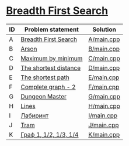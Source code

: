 # [Breadth First Search](https://www.e-olymp.com/ru/contests/9208)




| ID | Problem statement                                                                | Solution                 |
|----|----------------------------------------------------------------------------------|--------------------------|
| A  | [Breadth First Search](https://www.e-olymp.com/en/contests/9208/problems/80028)  | [A/main.cpp](A/main.cpp) |
| B  | [Arson](https://www.e-olymp.com/en/contests/9208/problems/80029)                 | [B/main.cpp](B/main.cpp) |
| C  | [Maximum by minimum](https://www.e-olymp.com/en/contests/9208/problems/80030)    | [C/main.cpp](C/main.cpp) |
| D  | [The shortest distance](https://www.e-olymp.com/en/contests/9208/problems/80031) | [D/main.cpp](D/main.cpp) |
| E  | [The shortest path](https://www.e-olymp.com/en/contests/9208/problems/80032)     | [E/main.cpp](E/main.cpp) |
| F  | [Complete graph - 2](https://www.e-olymp.com/en/contests/9208/problems/80033)    | [F/main.cpp](F/main.cpp) |
| G  | [Dungeon Master](https://www.e-olymp.com/en/contests/9208/problems/80034)        | [G/main.cpp](G/main.cpp) |
| H  | [Lines](https://www.e-olymp.com/en/contests/9208/problems/80035)                 | [H/main.cpp](H/main.cpp) |
| I  | [Лабиринт](https://www.e-olymp.com/en/contests/9208/problems/80036)              | [I/main.cpp](I/main.cpp) |
| J  | [Tram](https://www.e-olymp.com/en/contests/9208/problems/80037)                  | [J/main.cpp](J/main.cpp) |
| K  | [Граф 1, 1/2, 1/3, 1/4](https://www.e-olymp.com/en/contests/9208/problems/80038) | [K/main.cpp](K/main.cpp) |

